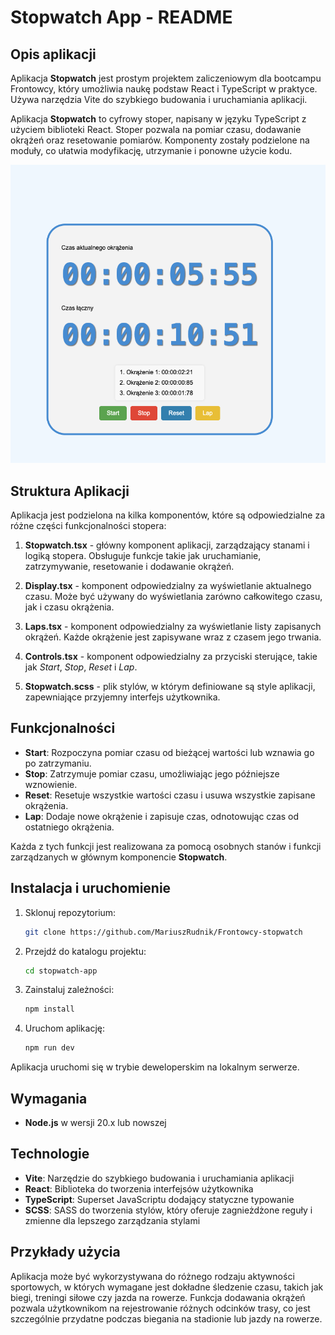 # Stopwatch App - README

## Opis aplikacji

Aplikacja **Stopwatch** jest prostym projektem zaliczeniowym dla bootcampu Frontowcy, który umożliwia naukę podstaw React i TypeScript w praktyce. Używa narzędzia Vite do szybkiego budowania i uruchamiania aplikacji.

Aplikacja **Stopwatch** to cyfrowy stoper, napisany w języku TypeScript z użyciem biblioteki React. Stoper pozwala na pomiar czasu, dodawanie okrążeń oraz resetowanie pomiarów. Komponenty zostały podzielone na moduły, co ułatwia modyfikację, utrzymanie i ponowne użycie kodu.

![Widok aplikacji Stopwatch](screen.png)

## Struktura Aplikacji

Aplikacja jest podzielona na kilka komponentów, które są odpowiedzialne za różne części funkcjonalności stopera:

1. **Stopwatch.tsx** - główny komponent aplikacji, zarządzający stanami i logiką stopera. Obsługuje funkcje takie jak uruchamianie, zatrzymywanie, resetowanie i dodawanie okrążeń.

2. **Display.tsx** - komponent odpowiedzialny za wyświetlanie aktualnego czasu. Może być używany do wyświetlania zarówno całkowitego czasu, jak i czasu okrążenia.

3. **Laps.tsx** - komponent odpowiedzialny za wyświetlanie listy zapisanych okrążeń. Każde okrążenie jest zapisywane wraz z czasem jego trwania.

4. **Controls.tsx** - komponent odpowiedzialny za przyciski sterujące, takie jak _Start_, _Stop_, _Reset_ i _Lap_.

5. **Stopwatch.scss** - plik stylów, w którym definiowane są style aplikacji, zapewniające przyjemny interfejs użytkownika.

## Funkcjonalności

- **Start**: Rozpoczyna pomiar czasu od bieżącej wartości lub wznawia go po zatrzymaniu.
- **Stop**: Zatrzymuje pomiar czasu, umożliwiając jego późniejsze wznowienie.
- **Reset**: Resetuje wszystkie wartości czasu i usuwa wszystkie zapisane okrążenia.
- **Lap**: Dodaje nowe okrążenie i zapisuje czas, odnotowując czas od ostatniego okrążenia.

Każda z tych funkcji jest realizowana za pomocą osobnych stanów i funkcji zarządzanych w głównym komponencie **Stopwatch**.

## Instalacja i uruchomienie

1. Sklonuj repozytorium:

   ```bash
   git clone https://github.com/MariuszRudnik/Frontowcy-stopwatch
   ```

2. Przejdź do katalogu projektu:

   ```bash
   cd stopwatch-app
   ```

3. Zainstaluj zależności:

   ```bash
   npm install
   ```

4. Uruchom aplikację:
   ```bash
   npm run dev
   ```

Aplikacja uruchomi się w trybie deweloperskim na lokalnym serwerze.

## Wymagania

- **Node.js** w wersji 20.x lub nowszej

## Technologie

- **Vite**: Narzędzie do szybkiego budowania i uruchamiania aplikacji
- **React**: Biblioteka do tworzenia interfejsów użytkownika
- **TypeScript**: Superset JavaScriptu dodający statyczne typowanie
- **SCSS**: SASS do tworzenia stylów, który oferuje zagnieżdżone reguły i zmienne dla lepszego zarządzania stylami

## Przykłady użycia

Aplikacja może być wykorzystywana do różnego rodzaju aktywności sportowych, w których wymagane jest dokładne śledzenie czasu, takich jak biegi, treningi siłowe czy jazda na rowerze. Funkcja dodawania okrążeń pozwala użytkownikom na rejestrowanie różnych odcinków trasy, co jest szczególnie przydatne podczas biegania na stadionie lub jazdy na rowerze.
